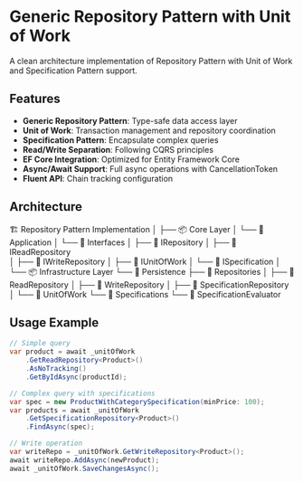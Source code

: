 # Generic Repository Pattern with Unit of Work

A clean architecture implementation of Repository Pattern with Unit of Work and Specification Pattern support.

## Features

- **Generic Repository Pattern**: Type-safe data access layer
- **Unit of Work**: Transaction management and repository coordination
- **Specification Pattern**: Encapsulate complex queries
- **Read/Write Separation**: Following CQRS principles
- **EF Core Integration**: Optimized for Entity Framework Core
- **Async/Await Support**: Full async operations with CancellationToken
- **Fluent API**: Chain tracking configuration

## Architecture
🏗️ Repository Pattern Implementation
│
├── 📦 Core Layer
│   └── 🔷 Application
│       └── 📁 Interfaces
│           ├── 🔹 IRepository<T>
│           ├── 🔹 IReadRepository<T>  
│           ├── 🔹 IWriteRepository<T>
│           ├── 🔹 IUnitOfWork
│           └── 🔹 ISpecification<T>
│
└── 📦 Infrastructure Layer
    └── 🔶 Persistence
        ├── 📁 Repositories
        │   ├── 📄 ReadRepository<T>
        │   ├── 📄 WriteRepository<T>
        │   ├── 📄 SpecificationRepository<T>
        │   └── 📄 UnitOfWork
        └── 📁 Specifications
            └── 📄 SpecificationEvaluator<T>
## Usage Example

```csharp
// Simple query
var product = await _unitOfWork
    .GetReadRepository<Product>()
    .AsNoTracking()
    .GetByIdAsync(productId);

// Complex query with specifications
var spec = new ProductWithCategorySpecification(minPrice: 100);
var products = await _unitOfWork
    .GetSpecificationRepository<Product>()
    .FindAsync(spec);

// Write operation
var writeRepo = _unitOfWork.GetWriteRepository<Product>();
await writeRepo.AddAsync(newProduct);
await _unitOfWork.SaveChangesAsync();

